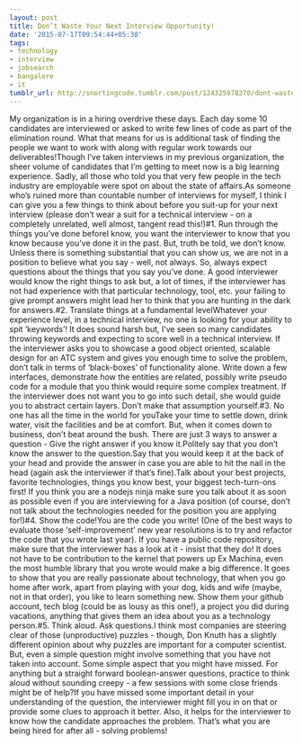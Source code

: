 ```yaml
---
layout: post
title: Don’t Waste Your Next Interview Opportunity!
date: '2015-07-17T09:54:44+05:30'
tags:
- technology
- interview
- jobsearch
- bangalore
- it
tumblr_url: http://snortingcode.tumblr.com/post/124325978270/dont-waste-your-next-interview-opportunity
---
```

My organization is in a hiring overdrive these days. Each day some 10 candidates are interviewed or asked to write few lines of code as part of the elimination round. What that means for us is additional task of finding the people we want to work with along with regular work towards our deliverables!Though I’ve taken interviews in my previous organization, the sheer volume of candidates that I’m getting to meet now is a big learning experience. Sadly, all those who told you that very few people in the tech industry are employable were spot on about the state of affairs.As someone who’s ruined more than countable number of interviews for myself, I think I can give you a few things to think about before you suit-up for your next interview (please don’t wear a suit for a technical interview - on a completely unrelated, well almost, tangent read this!)#1. Run through the things you’ve done beforeI know, you want the interviewer to know that you know because you’ve done it in the past. But, truth be told, we don’t know. Unless there is something substantial that you can show us, we are not in a position to believe what you say - well, not always. So, always expect questions about the things that you say you’ve done. A good interviewer would know the right things to ask but, a lot of times, if the interviewer has not had experience with that particular technology, tool, etc. your failing to give prompt answers might lead her to think that you are hunting in the dark for answers.#2. Translate things at a fundamental levelWhatever your experience level, in a technical interview, no one is looking for your ability to spit ‘keywords’! It does sound harsh but, I’ve seen so many candidates throwing keywords and expecting to score well in a technical interview. If the interviewer asks you to showcase a good object oriented, scalable design for an ATC system and gives you enough time to solve the problem, don’t talk in terms of ‘black-boxes’ of functionality alone. Write down a few interfaces, demonstrate how the entities are related, possibly write pseudo code for a module that you think would require some complex treatment. If the interviewer does not want you to go into such detail, she would guide you to abstract certain layers. Don’t make that assumption yourself.#3. No one has all the time in the world for youTake your time to settle down, drink water, visit the facilities and be at comfort. But, when it comes down to business, don’t beat around the bush. There are just 3 ways to answer a question - Give the right answer if you know it.Politely say that you don’t know the answer to the question.Say that you would keep it at the back of your head and provide the answer in case you are able to hit the nail in the head (again ask the interviewer if that’s fine).Talk about your best projects, favorite technologies, things you know best, your biggest tech-turn-ons first! If you think you are a nodejs ninja make sure you talk about it as soon as possible even if you are interviewing for a Java position (of course, don’t not talk about the technologies needed for the position you are applying for!)#4. Show the code!You are the code you write! (One of the best ways to evaluate those ‘self-improvement’ new year resolutions is to try and refactor the code that you wrote last year). If you have a public code repository, make sure that the interviewer has a look at it - insist that they do! It does not have to be contribution to the kernel that powers up Ex Machina, even the most humble library that you wrote would make a big difference. It goes to show that you are really passionate about technology, that when you go home after work, apart from playing with your dog, kids and wife (maybe, not in that order), you like to learn something new. Show them your github account, tech blog (could be as lousy as this one!), a project you did during vacations, anything that gives them an idea about you as a technology person.#5. Think aloud. Ask questions.I think most companies are steering clear of those (unproductive) puzzles - though, Don Knuth has a slightly different opinion about why puzzles are important for a computer scientist. But, even a simple question might involve something that you have not taken into account. Some simple aspect that you might have missed. For anything but a straight forward boolean-answer questions, practice to think aloud without sounding creepy - a few sessions with some close friends might be of help?If you have missed some important detail in your understanding of the question, the interviewer might fill you in on that or provide some clues to approach it better. Also, it helps for the interviewer to know how the candidate approaches the problem. That’s what you are being hired for after all - solving problems!
